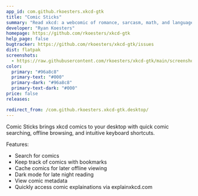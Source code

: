 ```yaml
---
app_id: com.github.rkoesters.xkcd-gtk
title: "Comic Sticks"
summary: "Read xkcd: a webcomic of romance, sarcasm, math, and language"
developer: "Ryan Koesters"
homepage: https://github.com/rkoesters/xkcd-gtk
help_page: false
bugtracker: https://github.com/rkoesters/xkcd-gtk/issues
dist: flatpak
screenshots:
  - https://raw.githubusercontent.com/rkoesters/xkcd-gtk/main/screenshots/screenshot-1@2x.png
color:
  primary: "#96a8c8"
  primary-text: "#000"
  primary-dark: "#96a8c8"
  primary-text-dark: "#000"
price: false
releases:

redirect_from: /com.github.rkoesters.xkcd-gtk.desktop/
---
```


<p>Comic Sticks brings xkcd comics to your desktop with quick comic searching, offline browsing, and intuitive keyboard shortcuts.</p>
<p>Features:</p>
<ul>
<li>Search for comics</li>
<li>Keep track of comics with bookmarks</li>
<li>Cache comics for later offline viewing</li>
<li>Dark mode for late night reading</li>
<li>View comic metadata</li>
<li>Quickly access comic explainations via explainxkcd.com</li>
</ul>